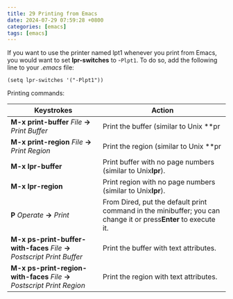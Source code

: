```yaml
---  
title: 29 Printing from Emacs  
date: 2024-07-29 07:59:28 +0800  
categories: [emacs]  
tags: [emacs]  
---
```

If you want to use the printer named lpt1 whenever you print from Emacs, you would want to set **lpr-switches** to -`Plpt1`. To do so, add the following line to your *.emacs* file:


```
(setq lpr-switches '("-Plpt1"))
```

Printing commands:


| **Keystrokes**                                                             | **Action**                                                                                                      |
| -------------------------------------------------------------------------- | --------------------------------------------------------------------------------------------------------------- |
| **M-x print-buffer** *File* **→** *Print Buffer*                          | Print the buffer (similar to Unix **pr                                                                          |
| **M-x print-region** *File* **→** *Print Region*                          | Print the region (similar to Unix **pr                                                                          |
| **M-x lpr-buffer**                                                         | Print buffer with no page numbers (similar to Unix**lpr**).                                                     |
| **M-x lpr-region**                                                         | Print region with no page numbers (similar to Unix**lpr**).                                                     |
| **P** *Operate* **→** *Print*                                             | From Dired, put the default print command in the minibuffer; you can change it or press**Enter** to execute it. |
| **M-x ps-print-buffer-with-faces** *File* **→** *Postscript Print Buffer* | Print the buffer with text attributes.                                                                          |
| **M-x ps-print-region-with-faces** *File* **→** *Postscript Print Region* | Print the region with text attributes.                                                                          |
